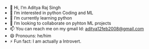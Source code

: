 - 👋 Hi, I’m Aditya Raj Singh
- 👀 I’m interested in python Coding and ML
- 🌱 I’m currently learning python
- 💞️ I’m looking to collaborate on pyhton ML projects
- 📫 You can reach me on my gmail Id: aditya12feb2008@gmail.com
- 😄 Pronouns: he/him
- ⚡ Fun fact: I am actually a Introvert.

<!---
adityaraj008/adityaraj008 is a ✨ special ✨ repository because its `README.md` (this file) appears on your GitHub profile.
You can click the Preview link to take a look at your changes.
--->
